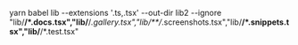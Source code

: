 yarn babel lib --extensions '.ts,.tsx' --out-dir lib2 --ignore "lib/**/*.docs.tsx","lib/**/*.gallery.tsx","lib/**/*.screenshots.tsx","lib/**/*.snippets.tsx","lib/**/*.test.tsx"